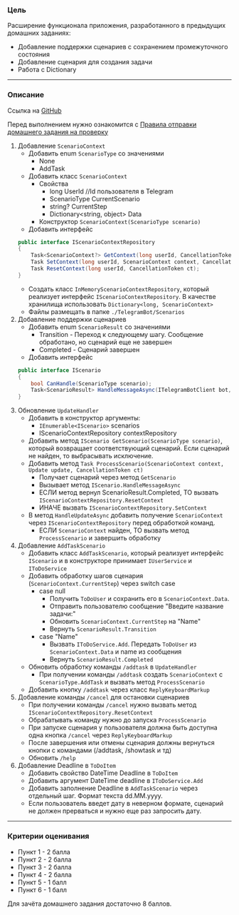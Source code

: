 ### Цель
    
Расширение функционала приложения, разработанного в предыдущих домашних заданиях:

- Добавление поддержки сценариев с сохранением промежуточного состояния
- Добавление сценария для создания задачи
- Работа с Dictionary

---

### Описание

Ссылка на [GitHub](https://github.com/OTUS-NET/C-Sharp-Basic/blob/main/Homeworks/10%20%D0%A1%D1%86%D0%B5%D0%BD%D0%B0%D1%80%D0%B8%D0%B8/Task.md)

Перед выполнением нужно ознакомится с [Правила отправки домашнего задания на проверку](https://github.com/OTUS-NET/C-Sharp-Basic/blob/main/Homeworks/README.md)

1. Добавление `ScenarioContext`
    - Добавить enum `ScenarioType` со значениями
        - None
        - AddTask
    - Добавить класс `ScenarioContext`
        - Свойства
            - long UserId //Id пользователя в Telegram
            - ScenarioType CurrentScenario
            - string? CurrentStep
            - Dictionary<string, object> Data
        - Конструктор `ScenarioContext(ScenarioType scenario)`
    - Добавить интерфейс 
    ```csharp
    public interface IScenarioContextRepository
    {
        Task<ScenarioContext?> GetContext(long userId, CancellationToken ct);
        Task SetContext(long userId, ScenarioContext context, CancellationToken ct);
        Task ResetContext(long userId, CancellationToken ct);
    }
    ```
    - Создать класс `InMemoryScenarioContextRepository`, который реализует интерфейс `IScenarioContextRepository`. В качестве хранилища использовать `Dictionary<long, ScenarioContext>`
    - Файлы размещать в папке `./TelegramBot/Scenarios`
2. Добавление поддержки сценариев
    - Добавить enum `ScenarioResult` со значениями
        - Transition - Переход к следующему шагу. Сообщение обработано, но сценарий еще не завершен
        - Completed - Сценарий завершен
    - Добавить интерфейс 
    ```csharp
    public interface IScenario
    {
        bool CanHandle(ScenarioType scenario);
        Task<ScenarioResult> HandleMessageAsync(ITelegramBotClient bot, ScenarioContext context, Update update, CancellationToken ct);
    }
    ```
3. Обновление `UpdateHandler`
    - Добавить в конструктор аргументы:
        - `IEnumerable<IScenario>` scenarios
        - IScenarioContextRepository contextRepository
    - Добавить метод `IScenario GetScenario(ScenarioType scenario)`, который возвращает соответствующий сценарий. Если сценарий не найден, то выбрасывать исключение.
    - Добавить метод `Task ProcessScenario(ScenarioContext context, Update update, CancellationToken ct)`
        - Получает сценарий через метод `GetScenario`
        - Вызывает метод `IScenario.HandleMessageAsync`
        - ЕСЛИ метод вернул ScenarioResult.Completed, TO вызвать `IScenarioContextRepository.ResetContext`
        - ИНАЧЕ вызвать `IScenarioContextRepository.SetContext`
    - В метод `HandleUpdateAsync` добавить получение `ScenarioContext` через `IScenarioContextRepository` перед обработкой команд.
        - ЕСЛИ `ScenarioContext` найден, ТО вызвать метод `ProcessScenario` и завершить обработку
4. Добавление `AddTaskScenario`
    - Добавить класс `AddTaskScenario`, который реализует интерфейс `IScenario` и в конструкторе принимает `IUserService` и `IToDoService`
    - Добавить обработку шагов сценария (`ScenarioContext.CurrentStep`) через switch case
        - case null
            - Получить `ToDoUser` и сохранить его в `ScenarioContext.Data`.
            - Отправить пользователю сообщение "Введите название задачи:"
            - Обновить `ScenarioContext.CurrentStep` на "Name"
            - Вернуть `ScenarioResult.Transition`
        - case "Name"
            - Вызвать `IToDoService.Add`. Передать `ToDoUser` из `ScenarioContext.Data` и name из сообщения
            - Вернуть `ScenarioResult.Completed`
    - Обновить обработку команды `/addtask` в `UpdateHandler`
        - При получении команды `/addtask` создать `ScenarioContext` c `ScenarioType.AddTask` и вызвать метод `ProcessScenario`
    - Добавить кнопку `/addtask` через класс `ReplyKeyboardMarkup`
5. Добавление команды `/cancel` для остановки сценариев
    - При получении команды `/cancel` нужно вызвать метод `IScenarioContextRepository.ResetContext`
    - Обрабатывать команду нужно до запуска `ProcessScenario`
    - При запуске сценария у пользователя должна быть доступна одна кнопка `/cancel` через `ReplyKeyboardMarkup`
    - После завершения или отмены сценария должны вернуться кнопки с командами (/addtask, /showtask и тд)
    - Обновить `/help`
6. Добавление Deadline в `ToDoItem`
    - Добавить свойство DateTime Deadline в `ToDoItem`
    - Добавить аргумент DateTime deadline в `IToDoService.Add`
    - Добавить заполнение Deadline в `AddTaskScenario` через отдельный шаг. Формат текста dd.MM.yyyy. 
    - Если пользователь введет дату в неверном формате, сценарий не должен прерваться и нужно еще раз запросить дату.

---

### Критерии оценивания

- Пункт 1 - 2 балла
- Пункт 2 - 2 балла
- Пункт 3 - 2 балла
- Пункт 4 - 2 балла
- Пункт 5 - 1 балл
- Пункт 6 - 1 балл

Для зачёта домашнего задания достаточно 8 баллов.
